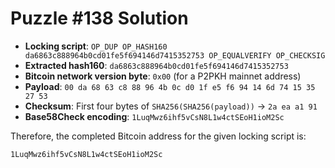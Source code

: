# Puzzle #138 Solution

- **Locking script**: `OP_DUP OP_HASH160 da6863c888964b0cd01fe5f694146d7415352753 OP_EQUALVERIFY OP_CHECKSIG`
- **Extracted hash160**: `da6863c888964b0cd01fe5f694146d7415352753`
- **Bitcoin network version byte**: `0x00` (for a P2PKH mainnet address)
- **Payload**: `00 da 68 63 c8 88 96 4b 0c d0 1f e5 f6 94 14 6d 74 15 35 27 53`
- **Checksum**: First four bytes of `SHA256(SHA256(payload))` → `2a ea a1 91`
- **Base58Check encoding**: `1LuqMwz6ihf5vCsN8L1w4ctSEoH1ioM2Sc`

Therefore, the completed Bitcoin address for the given locking script is:

```
1LuqMwz6ihf5vCsN8L1w4ctSEoH1ioM2Sc
```
